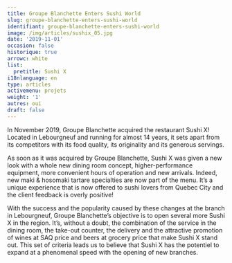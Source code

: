 ```yaml
---
title: Groupe Blanchette Enters Sushi World
slug: groupe-blanchette-enters-sushi-world
identifiant: groupe-blanchette-enters-sushi-world
image: /img/articles/sushix_05.jpg
date: '2019-11-01'
occasion: false
historique: true
arrowc: white
list:
  pretitle: Sushi X
i18nlanguage: en
type: articles
activemenu: projets
weight: '1'
autres: oui
draft: false
---
```

In November 2019, Groupe Blanchette acquired the restaurant Sushi X! Located in Lebourgneuf and running for almost 14 years, it sets apart from its competitors with its food quality, its originality and its generous servings. 

As soon as it was acquired by Groupe Blanchette, Sushi X was given a new look with a whole new dining room concept, higher-performance equipment, more convenient hours of operation and new arrivals. Indeed, new maki & hosomaki tartare specialties are now part of the menu. It’s a unique experience that is now offered to sushi lovers from Quebec City and the client feedback is overly positive!

With the success and the popularity caused by these changes at the branch in Lebourgneuf, Groupe Blanchette’s objective is to open several more Sushi X in the region. It’s, without a doubt, the combination of the service in the dining room, the take-out counter, the delivery and the attractive promotion of wines at SAQ price and beers at grocery price that make Sushi X stand out. This set of criteria leads us to believe that Sushi X has the potentiel to expand at a phenomenal speed with the opening of new branches.
